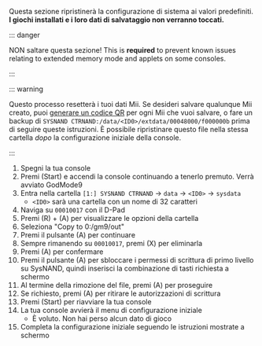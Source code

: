 Questa sezione ripristinerà la configurazione di sistema ai valori predefiniti. **I giochi installati e i loro dati di salvataggio non verranno toccati.**

::: danger

NON saltare questa sezione! This is **required** to prevent known issues relating to extended memory mode and applets on some consoles.

:::

::: warning

Questo processo resetterà i tuoi dati Mii. Se desideri salvare qualunque Mii creato, puoi [generare un codice QR](https://en-americas-support.nintendo.com/app/answers/detail/a_id/298/~/how-to-generate-a-qr-code%E2%84%A2-for-a-mii) per ogni Mii che vuoi salvare, o fare un backup di `SYSNAND CTRNAND:/data/<ID0>/extdata/00048000/f000000b` prima di seguire queste istruzioni. È possibile ripristinare questo file nella stessa cartella _dopo_ la configurazione iniziale della console.

:::

1. Spegni la tua console
2. Premi (Start) e accendi la console continuando a tenerlo premuto. Verrà avviato GodMode9
3. Entra nella cartella `[1:] SYSNAND CTRNAND` -> `data` -> `<ID0>` -> `sysdata`
   - `<ID0>` sarà una cartella con un nome di 32 caratteri
4. Naviga su `00010017` con il D-Pad
5. Premi (R) + (A) per visualizzare le opzioni della cartella
6. Seleziona "Copy to 0:/gm9/out"
7. Premi il pulsante (A) per continuare
8. Sempre rimanendo su `00010017`, premi (X) per eliminarla
9. Premi (A) per confermare
10. Premi il pulsante (A) per sbloccare i permessi di scrittura di primo livello su SysNAND, quindi inserisci la combinazione di tasti richiesta a schermo
11. Al termine della rimozione del file, premi (A) per proseguire
12. Se richiesto, premi (A) per ritirare le autorizzazioni di scrittura
13. Premi (Start) per riavviare la tua console
14. La tua console avvierà il menu di configurazione iniziale
    - È voluto. Non hai perso alcun dato di gioco
15. Completa la configurazione iniziale seguendo le istruzioni mostrate a schermo

